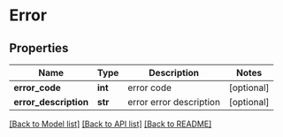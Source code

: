 # Error

## Properties
Name | Type | Description | Notes
------------ | ------------- | ------------- | -------------
**error_code** | **int** | error code | [optional] 
**error_description** | **str** | error error description | [optional] 

[[Back to Model list]](../README.md#documentation-for-models) [[Back to API list]](../README.md#documentation-for-api-endpoints) [[Back to README]](../README.md)


